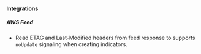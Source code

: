
#### Integrations
##### AWS Feed
- Read ETAG and Last-Modified headers from feed response to supports `noUpdate` signaling when creating indicators.
